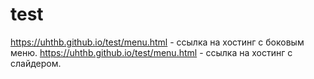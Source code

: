 # test
https://uhthb.github.io/test/menu.html - ссылка на хостинг с боковым меню.
https://uhthb.github.io/test/menu.html - ссылка на хостинг с слайдером.